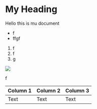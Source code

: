 # My Heading

Hello this is mu document 

* f
* ffgf

1. f
2. f
3. g

![](https://i.imgur.com/nXkYFxp.jpg)

f

| Column 1 | Column 2 | Column 3 |
| -------- | -------- | -------- |
| Text     | Text     | Text     |

